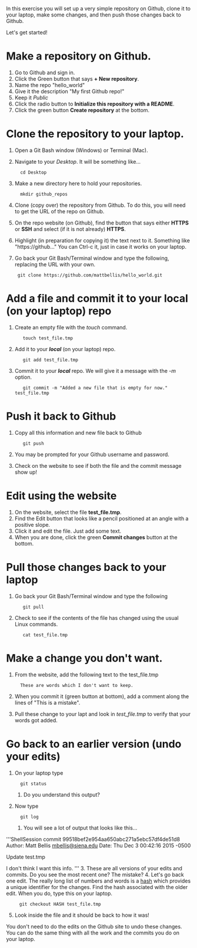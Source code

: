 In this exercise you will set up a very simple repository on Github, clone it to your laptop, make some changes, and then push those changes back to Github. 

Let's get started!

# Make a repository on Github. 
1. Go to Github and sign in. 
2. Click the Green button that says **+ New repository**.
  1. Name the repo "hello_world"
  2. Give it the description "My first Github repo!"
  3. Keep it *Public*
  4. Click the radio button to **Initialize this repository with a README**. 
  5. Click the green button **Create repository** at the bottom. 

# Clone the repository to your laptop. 
1. Open a Git Bash window (Windows) or Terminal (Mac). 
2. Navigate to your *Desktop*. It will be something like...

         cd Desktop

3. Make a new directory here to hold your repositories.

         mkdir github_repos

4. Clone (copy over) the repository from Github. To do this, you will need to get the URL of the repo on Github. 
  1. On the repo website (on Github), find the button that says either **HTTPS** or **SSH** and select (if it is not already) **HTTPS**.
  2. Highlight (in preparation for copying it) the text next to it. Something like "https://github..." You can Ctrl-c it, just in case it works on your laptop. 
  3. Go back your Git Bash/Terminal window and type the following, replacing the URL with your own. 

          git clone https://github.com/mattbellis/hello_world.git

# Add a file and commit it to your local (on your laptop) repo
1. Create an empty file with the *touch* command.

          touch test_file.tmp

2. Add it to your ***local*** (on your laptop) repo. 

          git add test_file.tmp

3. Commit it to your ***local*** repo. We will give it a message with the *-m* option. 

          git commit -m "Added a new file that is empty for now." test_file.tmp

# Push it back to Github
1. Copy all this information and new file back to Github

          git push

2. You may be prompted for your Github username and password. 
3. Check on the website to see if both the file and the commit message show up!

# Edit using the website
1. On the website, select the file **test_file.tmp**.
2. Find the Edit button that looks like a pencil positioned at an angle with a positive slope. 
3. Click it and edit the file. Just add some text.
4. When you are done, click the green **Commit changes** button at the bottom. 

# Pull those changes back to your laptop
1. Go back your Git Bash/Terminal window and type the following

          git pull

2. Check to see if the contents of the file has changed using the usual Linux commands. 

          cat test_file.tmp

# Make a change you don't want.
1. From the website, add the following text to the test_file.tmp

         These are words which I don't want to keep. 

2. When you commit it (green button at bottom), add a comment along the lines of "This is a mistake".
3. Pull these change to your lapt and look in *test_file.tmp* to verify that your words got added. 

# Go back to an earlier version (undo your edits)
1. On your laptop type
 
         git status
  
   1. Do you understand this output?
2. Now type

         git log
   1. You will see a lot of output that looks like this...

'''ShellSession
commit 99518bef2e954aa650abc271a5ebc57df4de51d8
Author: Matt Bellis <mbellis@siena.edu>
Date:   Thu Dec 3 00:42:16 2015 -0500
 
   Update test.tmp
 
   I don't think I want this info.
'''
3. These are all versions of your edits and commits. Do you see the most recent one? The mistake? 
4. Let's go back one edit. The really long list of numbers and words is a [hash](https://en.wikipedia.org/wiki/Hash_function) which provides a unique identifier for the changes. Find the hash associated with the older edit. When you do, type this on your laptop. 

         git checkout HASH test_file.tmp

5. Look inside the file and it should be back to how it was!

You don't need to do the edits on the Github site to undo these changes. You can do the same thing with all the work and the commits you do on your laptop. 
